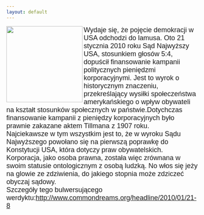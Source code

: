 ```yaml
---
layout: default
---
```

<img src="{{site.baseurl}}\articles\pictures\465.statua_wolnosci.jpg" align=left width="200"><!--23--><p style="margin: 0px 0px 18px; font-size: 18px; font-family: Helvetica;">
Wydaje się, że pojęcie demokracji w USA odchodzi do lamusa. Oto 21 stycznia 2010 roku Sąd Najwyższy USA, stosunkiem głosów 5:4, dopuścił finansowanie kampanii politycznych pieniędzmi korporacyjnymi. Jest to wyrok o historycznym znaczeniu, przekreślający wysiłki społeczeństwa amerykańskiego o wpływ obywateli na kształt stosunków społecznych w państwie.Dotychczas finansowanie kampanii z pieniędzy korporacyjnych było prawnie zakazane aktem Tillmana z 1907 roku.<br>Najciekawsze w tym wszystkim jest to, że w wyroku Sądu Najwyższego powołano się na pierwszą poprawkę do Konstytucji USA, która dotyczy praw obywatelskich. Korporacja, jako osoba prawna, została więc zrównana w swoim statusie ontologicznym z osobą ludzką. No włos się jeży na glowie ze zdziwienia, do jakiego stopnia może zdziczeć obyczaj sądowy.<br>Szczegóły tego bulwersującego werdyktu:http://www.commondreams.org/headline/2010/01/21-8</p>